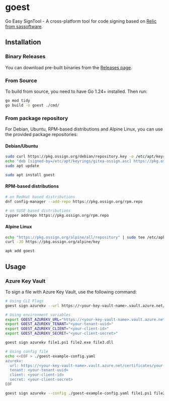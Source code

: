 # goest
Go Easy SignTool - A cross-platform tool for code signing based on [Relic from sassoftware](sassoftware/relic).

## Installation
### Binary Releases
You can download pre-built binaries from the [Releases page](github.com/ossign/goest/releases).

### From Source
To build from source, you need to have Go 1.24+ installed. Then run:

```bash
go mod tidy
go build -o goest ./cmd/
```

### From package repository
For Debian, Ubuntu, RPM-based distributions and Alpine Linux, you can use the provided package repositories:

#### Debian/Ubuntu
```bash
sudo curl https://pkg.ossign.org/debian/repository.key -o /etc/apt/keyrings/gitea-ossign.asc
echo "deb [signed-by=/etc/apt/keyrings/gitea-ossign.asc] https://pkg.ossign.org/debian all main" | sudo tee -a /etc/apt/sources.list.d/ossign.list
sudo apt update

sudo apt install goest
```

#### RPM-based distributions
```bash
# on RedHat based distributions
dnf config-manager --add-repo https://pkg.ossign.org/rpm.repo

# on SUSE based distributions
zypper addrepo https://pkg.ossign.org/rpm.repo

```

#### Alpine Linux
```bash
echo "https://pkg.ossign.org/alpine/all/repository" | sudo tee /etc/apk/repositories
curl -JO https://pkg.ossign.org/alpine/key

apk add goest
```

## Usage
### Azure Key Vault
To sign a file with Azure Key Vault, use the following command:
```bash
# Using CLI Flags
goest sign azurekv --url https://<your-key-vault-name>.vault.azure.net/certificates/your-certificate/certificate-hash/ --tenant <your-tenant-uuid> --client <your-client-id> --secret <your-client-secret> file1.ps1 file2.exe file3.dll

# Using environment variables
export GOEST_AZUREKV_URL="https://<your-key-vault-name>.vault.azure.net/certificates/your-certificate/certificate-hash/"
export GOEST_AZUREKV_TENANT="<your-tenant-uuid>"
export GOEST_AZUREKV_CLIENT="<your-client-id>"
export GOEST_AZUREKV_SECRET="<your-client-secret>"

goest sign azurekv file1.ps1 file2.exe file3.dll

# Using config file
echo <<EOF > ./goest-example-config.yaml
azurekv:
  url: https://<your-key-vault-name>.vault.azure.net/certificates/your-certificate/certificate-hash/
  tenant: <your-tenant-uuid>
  client: <your-client-id>
  secret: <your-client-secret>
EOF

goest sign azurekv --config ./goest-example-config.yaml file1.ps1 file2
```
